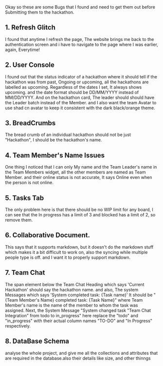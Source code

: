 Okay so these are some Bugs that I found and need to get them out before Submitting them to the hackathon.

## 1. Refresh Glitch
I found that anytime I refresh the page, The website brings me back to the authentication screen and i have to navigate to the page where I was earlier, again, Everytime!
## 2. User Console
I found out that the status indicator of a hackathon where it should tell if the hackathon was from past, Ongoing or upcoming, all the hackathons are labelled as upcoming. Regardless of the dates I set, It always shows upcoming. and the date format should be DD/MM/YYYY instead of MM/DD/YYYY. And on the hackathon card, The leader should should have the Leader batch instead of the Member. and I also want the team Avatar to use shad cn avatar to keep it consistent with the dark black/orange theme.
## 3. BreadCrumbs
The bread crumb of an individual hackathon should not be just "Hackathon", I should be the hackathon's name.
## 4. Team Member's Name Issues
One thing I noticed that I can only My name and the Team Leader's name in the Team Members widget, all the other members are named as Team Member. and their online status is not accurate, It says Online even when the person is not online. 
## 5. Tasks Tab
The only problem here is that there should be no WIP limit for any board, I can see that the In progress has a limit of 3 and blocked has a limit of 2, so remove them. 
## 6. Collaborative Document.
This says that it supports markdown, but it doesn't do the markdown stuff which makes it a bit difficult to work on, also the syncing while multiple people type is off. and I want it to properly support markdown.
## 7. Team Chat
The span element below the Team Chat Heading which says 'Current Hackathon' should say the hackathon name. and also, The system Messages which says 'System completed task: {Task name}' It should be "{Team Member's Name} completed task: {Task Name}" where Team Member's name is the name of the member to whom the task was assigned. Next, the System Message "System changed task "Team Chat Integration" from todo to in_progress" here replace the "todo" and "in_progress" with their actual column names "TO-DO" and "In Progress" respectively.

## 8. DataBase Schema
analyse the whole project, and give me all the collections and attributes that are required in the database.also their details like size, and other thinngs